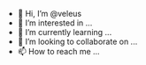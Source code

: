 - 👋 Hi, I’m @veleus
- 👀 I’m interested in ...
- 🌱 I’m currently learning ...
- 💞️ I’m looking to collaborate on ...
- 📫 How to reach me ...

<!---
veleus/veleus is a ✨ special ✨ repository because its `README.md` (this file) appears on your GitHub profile.
You can click the Preview link to take a look at your changes.
--->
